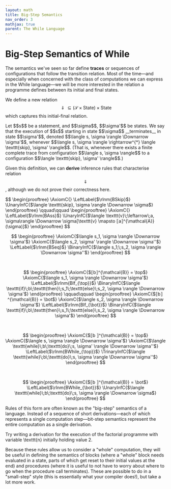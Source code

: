 ```yaml
---
layout: math
title: Big-Step Semantics
nav_order: 3
mathjax: true
parent: The While Language
---
```


# Big-Step Semantics of While

The semantics we've seen so far define __traces__ or sequences of
configurations that follow the transition relation. Most of the time—and
especially when concerned with the class of computations we can express in the
While language—we will be more interested in the relation a programme defines
between its initial and final states.

We define a new relation
$$\Downarrow \subseteq (\mathcal{S} \times \mathsf{State}) \times \mathsf{State}$$
which captures this initial-final relation.

<div class="defn" markdown="1">
Let $$s$$ be a statement, and $$\sigma$$, $$\sigma'$$ be states. We say that
the execution of $$s$$ starting in state $$\sigma$$ __terminates__ in state
$$\sigma'$$, denoted $$\langle s, \sigma \rangle \Downarrow \sigma'$$, whenever
$$\langle s, \sigma \rangle \rightarrow^{*} \langle \texttt{skip}, \sigma'
\rangle$$. (That is, whenever there exists a finite complete trace from
configuration $$\langle s, \sigma \rangle$$ to a configuration
$$\langle \texttt{skip}, \sigma' \rangle$$.)
</div>

Given this definition, we can __derive__ inference rules that characterise
relation $$\Downarrow$$, although we do not prove their correctness here.

<div class="defn" markdown="1">
$$
\begin{prooftree}
\AxiomC{}
\LeftLabel{$\rlnm{BSkip}$}
\UnaryInfC{$\langle \texttt{skip}, \sigma \rangle \Downarrow \sigma$}
\end{prooftree}
\qquad\qquad
\begin{prooftree}
\AxiomC{}
\LeftLabel{$\rlnm{BAss}$}
\UnaryInfC{$\langle \texttt{v}\;\leftarrow\;a, \sigma\rangle \Downarrow \sigma[\texttt{v} \mapsto ⟦a⟧^{\mathcal{A}}(\sigma)]$}
\end{prooftree}
$$

<br/>

$$
\begin{prooftree}
\AxiomC{$\langle s_1, \sigma  \rangle \Downarrow \sigma'$}
\AxiomC{$\langle s_2, \sigma' \rangle \Downarrow \sigma''$}
\LeftLabel{$\rlnm{BSeq}$}
\BinaryInfC{$\langle s_1;\;s_2, \sigma \rangle \Downarrow \sigma''$}
\end{prooftree}
$$

<br/>

$$
\begin{prooftree}
\AxiomC{$⟦b⟧^{\mathcal{B}} = \top$}
\AxiomC{$\langle s_1, \sigma  \rangle \Downarrow \sigma'$}
\LeftLabel{$\rlnm{BIf_{\top}}$}
\BinaryInfC{$\langle \texttt{if}\;b\;\texttt{then}\;s_1\;\texttt{else}\;s_2, \sigma \rangle \Downarrow \sigma'$}
\end{prooftree}
\qquad\qquad
\begin{prooftree}
\AxiomC{$⟦b⟧^{\mathcal{B}} = \bot$}
\AxiomC{$\langle s_2, \sigma \rangle \Downarrow \sigma'$}
\LeftLabel{$\rlnm{BIf_{\bot}}$}
\BinaryInfC{$\langle \texttt{if}\;b\;\texttt{then}\;s_1\;\texttt{else}\;s_2, \sigma \rangle \Downarrow \sigma'$}
\end{prooftree}
$$

<br/>

$$
\begin{prooftree}
\AxiomC{$⟦b ⟧^{\mathcal{B}} = \top$}
\AxiomC{$\langle s, \sigma \rangle \Downarrow \sigma'$}
\AxiomC{$\langle \texttt{while}\;b\;\texttt{do}\;s, \sigma' \rangle \Downarrow \sigma''$}
\LeftLabel{$\rlnm{BWhile_{\top}}$}
\TrinaryInfC{$\langle \texttt{while}\;b\;\texttt{do}\;s, \sigma \rangle \Downarrow \sigma''$}
\end{prooftree}
$$

<br/>

$$
\begin{prooftree}
\AxiomC{$⟦b ⟧^{\mathcal{B}} = \bot$}
\LeftLabel{$\rlnm{BWhile_{\bot}}$}
\UnaryInfC{$\langle \texttt{while}\;b\;\texttt{do}\;s, \sigma \rangle \Downarrow \sigma$}
\end{prooftree}
$$

</div>

Rules of this form are often known as the "big-step" semantics of a language.
Instead of a sequence of short derivations—each of which represents a single
computation step—bit-step semantics represent the entire computation as a
single derivation.

Try writing a derivation for the execution of the factorial programme with
variable \texttt{n} initially holding value $2$.

Because these rules allow us to consider a "whole" computation, they will be
useful in defining the semantics of blocks (where a "whole" block needs
evaluated in a state, parts of which get reset to their initial values at the
end) and procedures (where it is useful to not have to worry about where to go
when the procedure call terminates). These are possible to do in a "small-step"
style (this is essentially what your compiler does!), but take a lot more work.
